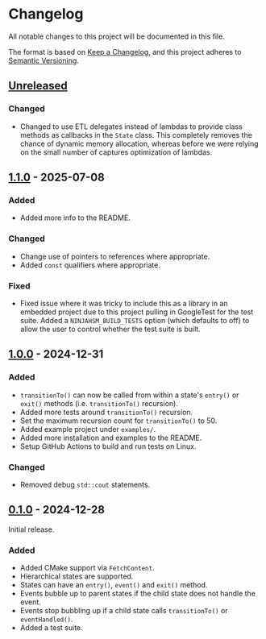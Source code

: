# Changelog

All notable changes to this project will be documented in this file.

The format is based on [Keep a Changelog](https://keepachangelog.com/en/1.1.0/),
and this project adheres to [Semantic Versioning](https://semver.org/spec/v2.0.0.html).

## [Unreleased]

### Changed

- Changed to use ETL delegates instead of lambdas to provide class methods as callbacks in the `State` class. This completely removes the chance of dynamic memory allocation, whereas before we were relying on the small number of captures optimization of lambdas.

## [1.1.0] - 2025-07-08

### Added

- Added more info to the README.

### Changed

- Change use of pointers to references where appropriate.
- Added `const` qualifiers where appropriate.

### Fixed

- Fixed issue where it was tricky to include this as a library in an embedded project due to this project pulling in GoogleTest for the test suite. Added a `NINJAHSM_BUILD_TESTS` option (which defaults to off) to allow the user to control whether the test suite is built.

## [1.0.0] - 2024-12-31

### Added

- `transitionTo()` can now be called from within a state's `entry()` or `exit()` methods (i.e. `transitionTo()` recursion).
- Added more tests around `transitionTo()` recursion.
- Set the maximum recursion count for `transitionTo()` to 50.
- Added example project under `examples/`.
- Added more installation and examples to the README.
- Setup GitHub Actions to build and run tests on Linux.

### Changed

- Removed debug `std::cout` statements.

## [0.1.0] - 2024-12-28

Initial release.

### Added

- Added CMake support via `FetchContent`.
- Hierarchical states are supported.
- States can have an `entry()`, `event()` and `exit()` method.
- Events bubble up to parent states if the child state does not handle the event.
- Events stop bubbling up if a child state calls `transitionTo()` or `eventHandled()`.
- Added a test suite.

[unreleased]: https://github.com/gbmhunter/NinjaHSM/compare/v1.1.0...HEAD
[1.1.0]: https://github.com/gbmhunter/NinjaHSM/compare/v1.0.0...v1.1.0
[1.0.0]: https://github.com/gbmhunter/NinjaHSM/compare/v0.1.0...v1.0.0
[0.1.0]: https://github.com/gbmhunter/NinjaHSM/releases/tag/v0.1.0
